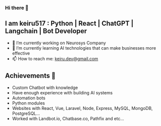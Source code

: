 ### Hi there 👋
## I am **keiru517** : Python | React | ChatGPT | Langchain | Bot Developer
- 🔭 I’m currently working on Neurosys Company
- 🌱 I’m currently learning AI technologies that can make businesses more effective
- 📫 How to reach me: keiru.dev@gmail.com

## Achievements 🎇
- Custom Chatbot with knowledge
- Have enough experience with building AI systems
- Automation bots
- Python modules
- Websites with React, Vue, Laravel, Node, Express, MySQL, MongoDB, PostgreSQL...
- Worked with Landbot.io, Chatbase.co, Pathfix and etc...


